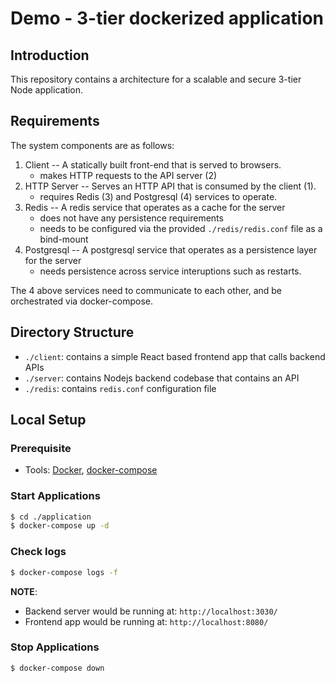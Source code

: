 # Demo - 3-tier dockerized application

## Introduction
This repository contains a architecture for a scalable and secure 3-tier Node application.

## Requirements

The system components are as follows:

1. Client -- A statically built front-end that is served to browsers.
   - makes HTTP requests to the API server (2)
2. HTTP Server -- Serves an HTTP API that is consumed by the client (1).
   - requires Redis (3) and Postgresql (4) services to operate.
3. Redis -- A redis service that operates as a cache for the server
   - does not have any persistence requirements
   - needs to be configured via the provided `./redis/redis.conf` file as a bind-mount
4. Postgresql -- A postgresql service that operates as a persistence layer for the server
   - needs persistence across service interuptions such as restarts.

The 4 above services need to communicate to each other, and be orchestrated via docker-compose.

## Directory Structure

- `./client`: contains a simple React based frontend app that calls backend APIs
- `./server`: contains Nodejs backend codebase that contains an API
- `./redis`: contains `redis.conf` configuration file 

## Local Setup

### Prerequisite
- Tools: [Docker](https://docs.docker.com/get-docker/), [docker-compose](https://docs.docker.com/compose/install/)

### Start Applications

```bash
$ cd ./application
$ docker-compose up -d
```

### Check logs

```bash
$ docker-compose logs -f
```

**NOTE**:
- Backend server would be running at: `http://localhost:3030/`
- Frontend app would be running at: `http://localhost:8080/`

### Stop Applications

```bash
$ docker-compose down 
```
